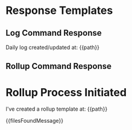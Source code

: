 # Response Templates

## Log Command Response
Daily log created/updated at: {{path}}

## Rollup Command Response
# Rollup Process Initiated

I've created a rollup template at: {{path}}

{{filesFoundMessage}}